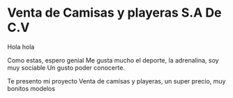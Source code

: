 # Venta de Camisas y playeras S.A De C.V
Hola hola

Como estas, espero genial
Me gusta mucho el deporte, la adrenalina, soy muy sociable
Un gusto poder conocerte. 

Te presento mi proyecto
Venta de camisas y playeras, un super precio, muy bonitos modelos
